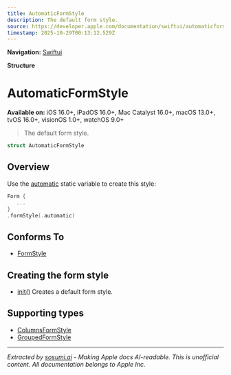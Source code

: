 ```yaml
---
title: AutomaticFormStyle
description: The default form style.
source: https://developer.apple.com/documentation/swiftui/automaticformstyle
timestamp: 2025-10-29T00:13:12.529Z
---
```


**Navigation:** [Swiftui](/documentation/swiftui)

**Structure**

# AutomaticFormStyle

**Available on:** iOS 16.0+, iPadOS 16.0+, Mac Catalyst 16.0+, macOS 13.0+, tvOS 16.0+, visionOS 1.0+, watchOS 9.0+

> The default form style.

```swift
struct AutomaticFormStyle
```

## Overview

Use the [automatic](/documentation/swiftui/formstyle/automatic) static variable to create this style:

```swift
Form {
   ...
}
.formStyle(.automatic)
```

## Conforms To

- [FormStyle](/documentation/swiftui/formstyle)

## Creating the form style

- [init()](/documentation/swiftui/automaticformstyle/init()) Creates a default form style.

## Supporting types

- [ColumnsFormStyle](/documentation/swiftui/columnsformstyle)
- [GroupedFormStyle](/documentation/swiftui/groupedformstyle)

---

*Extracted by [sosumi.ai](https://sosumi.ai) - Making Apple docs AI-readable.*
*This is unofficial content. All documentation belongs to Apple Inc.*
